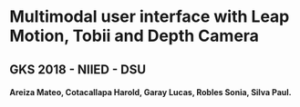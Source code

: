 # Multimodal user interface with Leap Motion, Tobii and Depth Camera
## GKS 2018 - NIIED - DSU
#### Areiza Mateo, Cotacallapa Harold, Garay Lucas, Robles Sonia, Silva Paul.

